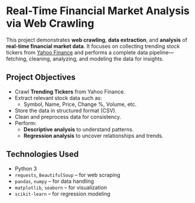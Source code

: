 # Real-Time Financial Market Analysis via Web Crawling

This project demonstrates **web crawling**, **data extraction**, and **analysis** of **real-time financial market data**. It focuses on collecting trending stock tickers from [Yahoo Finance](https://finance.yahoo.com/) and performs a complete data pipeline—fetching, cleaning, analyzing, and modeling the data for insights.

## Project Objectives

- Crawl **Trending Tickers** from Yahoo Finance.
- Extract relevant stock data such as:
  - Symbol, Name, Price, Change %, Volume, etc.
- Store the data in structured format (CSV).
- Clean and preprocess data for consistency.
- Perform:
  - **Descriptive analysis** to understand patterns.
  - **Regression analysis** to uncover relationships and trends.

## Technologies Used

- Python 3
- `requests`, `BeautifulSoup` – for web scraping
- `pandas`, `numpy` – for data handling
- `matplotlib`, `seaborn` – for visualization
- `scikit-learn` – for regression modeling



